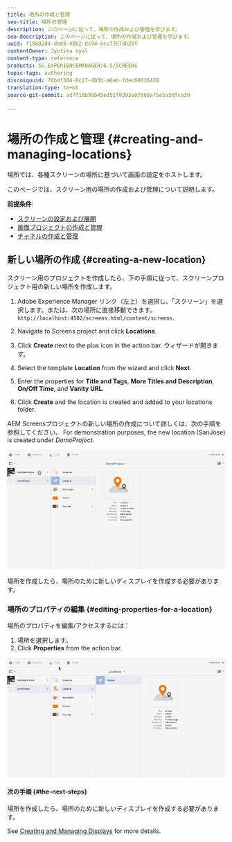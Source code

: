 ```yaml
---
title: 場所の作成と管理
seo-title: 場所の管理
description: このページに従って、場所の作成および管理を学びます。
seo-description: このページに従って、場所の作成および管理を学びます。
uuid: f18802d4-dae8-48b2-8c94-ecc73579b29f
contentOwner: Jyotika syal
content-type: reference
products: SG_EXPERIENCEMANAGER/6.5/SCREENS
topic-tags: authoring
discoiquuid: 70bdf384-6c27-403b-a6ab-fdec68016428
translation-type: tm+mt
source-git-commit: ad7f18b99b45ed51f0393a0f608a75e5a5dfca30

---
```



# 場所の作成と管理 {#creating-and-managing-locations}

場所では、各種スクリーンの場所に基づいて画面の設定をホストします。

このページでは、スクリーン用の場所の作成および管理について説明します。

**前提条件**:

* [スクリーンの設定および展開](configuring-screens-introduction.md)
* [画面プロジェクトの作成と管理](creating-a-screens-project.md)
* [チャネルの作成と管理](managing-channels.md)

## 新しい場所の作成 {#creating-a-new-location}

スクリーン用のプロジェクトを作成したら、下の手順に従って、スクリーンプロジェクト用の新しい場所を作成します。

1. Adobe Experience Manager リンク（左上）を選択し、「スクリーン」を選択します。または、次の場所に直接移動できます。 `http://localhost:4502/screens.html/content/screens`.
1. Navigate to Screens project and click **Locations**.
1. Click **Create** next to the plus icon in the action bar. ウィザードが開きます。
1. Select the template **Location** from the wizard and click **Next**.

1. Enter the properties for **Title and Tags**, **More Titles and Description**, **On/Off Time**, and **Vanity URL**.

1. Click **Create** and the location is created and added to your locations folder.

AEM Screensプロジェクトの新しい場所の作成について詳しくは、次の手順を参照してください。 For demonstration purposes, the new location (SanJose) is created under *DemoProject*.

![player2](assets/player2.gif)

場所を作成したら、場所のために新しいディスプレイを作成する必要があります。

### 場所のプロパティの編集 {#editing-properties-for-a-location}

場所のプロパティを編集/アクセスするには：

1. 場所を選択します。
1. Click **Properties** from the action bar.

![player3](assets/player3.gif)

#### 次の手順 {#the-next-steps}

場所を作成したら、場所のために新しいディスプレイを作成する必要があります。

See [Creating and Managing Displays](managing-displays.md) for more details.
